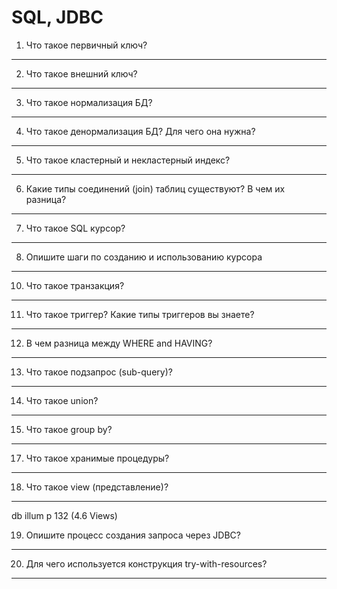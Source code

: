 SQL, JDBC
=========

1. Что такое первичный ключ?
----------------------------


2. Что такое внешний ключ?
--------------------------


3. Что такое нормализация БД?
-----------------------------


4. Что такое денормализация БД? Для чего она нужна?
---------------------------------------------------


5. Что такое кластерный и некластерный индекс?
----------------------------------------------


6. Какие типы соединений (join) таблиц существуют? В чем их разница?
--------------------------------------------------------------------


7. Что такое SQL курсор?
------------------------


8. Опишите шаги по созданию и использованию курсора
---------------------------------------------------


10. Что такое транзакция?
-------------------------


11. Что такое триггер? Какие типы триггеров вы знаете?
------------------------------------------------------


12. В чем разница между WHERE and HAVING?
-----------------------------------------


13. Что такое подзапрос (sub-query)?
------------------------------------


14. Что такое union?
--------------------


15. Что такое group by?
-----------------------


17. Что такое хранимые процедуры?
---------------------------------


18. Что такое view (представление)?
-----------------------------------

db illum p 132 (4.6 Views)


19. Опишите процесс создания запроса через JDBC?
------------------------------------------------


20. Для чего используется конструкция try-with-resources?
---------------------------------------------------------
